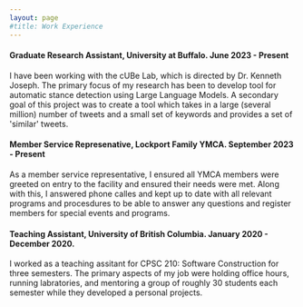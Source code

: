 ```yaml
---
layout: page
#title: Work Experience
---
```


#### Graduate Research Assistant, University at Buffalo. June 2023 - Present

I have been working with the cUBe Lab, which is directed by Dr. Kenneth Joseph. The primary focus of my research has been to develop tool for automatic stance detection using Large Language Models. A secondary goal of this project was to create a tool which takes in a large (several million) number of tweets and a small set of keywords and provides a set of 'similar' tweets.

#### Member Service Represenative, Lockport Family YMCA. September 2023 - Present

As a member service representative, I ensured all YMCA members were greeted on entry to the facility and ensured their needs were met. Along with this, I answered phone calles and kept up to date with all relevant programs and procesdures to be able to answer any questions and register members for special events and programs.

#### Teaching Assistant, University of British Columbia. January 2020 - December 2020.

I worked as a teaching assitant for CPSC 210: Software Construction for three semesters. The primary aspects of my job were holding office hours, running labratories, and mentoring a group of roughly 30 students each semester while they developed a personal projects.